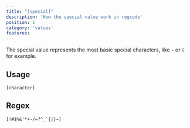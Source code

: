 ```yaml
---
title: "[special]"
description: 'How the special value work in regcode'
position: 1
category: 'values'
features:
---
```


The special value represents the most basic special characters, like `-` or `(` for example.

## Usage

`[character]`
## Regex

```
[!#$%&'*+-/=?^_`{|}~]
```
